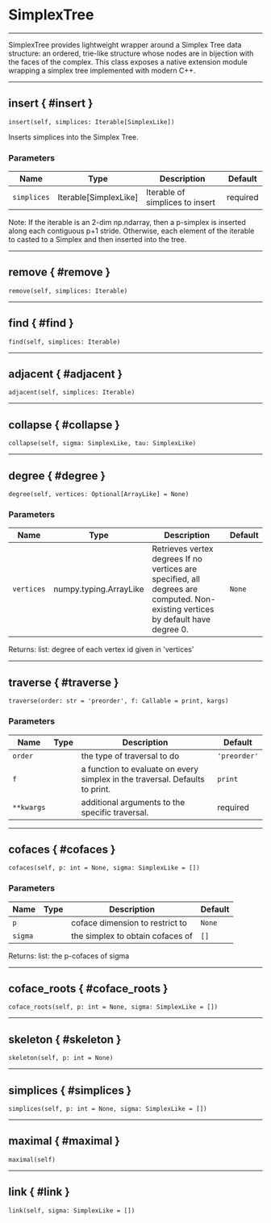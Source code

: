 # SimplexTree

 --- 

SimplexTree provides lightweight wrapper around a Simplex Tree data structure: an ordered, trie-like structure whose nodes are in bijection with the faces of the complex. 
This class exposes a native extension module wrapping a simplex tree implemented with modern C++.

 --- 

## insert { #insert }

`insert(self, simplices: Iterable[SimplexLike])`

Inserts simplices into the Simplex Tree. 

### Parameters

| Name        | Type                  | Description                     | Default   |
|-------------|-----------------------|---------------------------------|-----------|
| `simplices` | Iterable[SimplexLike] | Iterable of simplices to insert | required  |

Note: 
  If the iterable is an 2-dim np.ndarray, then a p-simplex is inserted along each contiguous p+1 stride.
  Otherwise, each element of the iterable to casted to a Simplex and then inserted into the tree.

 --- 

## remove { #remove }

`remove(self, simplices: Iterable)`

 --- 

## find { #find }

`find(self, simplices: Iterable)`

 --- 

## adjacent { #adjacent }

`adjacent(self, simplices: Iterable)`

 --- 

## collapse { #collapse }

`collapse(self, sigma: SimplexLike, tau: SimplexLike)`

 --- 

## degree { #degree }

`degree(self, vertices: Optional[ArrayLike] = None)`

### Parameters

| Name       | Type                   | Description                                                                                                                      | Default   |
|------------|------------------------|----------------------------------------------------------------------------------------------------------------------------------|-----------|
| `vertices` | numpy.typing.ArrayLike | Retrieves vertex degrees If no vertices are specified, all degrees are computed. Non-existing vertices by default have degree 0. | `None`    |

Returns: 
  list: degree of each vertex id given in 'vertices'

 --- 

## traverse { #traverse }

`traverse(order: str = 'preorder', f: Callable = print, kargs)`

### Parameters

| Name       | Type   | Description                                                                  | Default      |
|------------|--------|------------------------------------------------------------------------------|--------------|
| `order`    |        | the type of traversal to do                                                  | `'preorder'` |
| `f`        |        | a function to evaluate on every simplex in the traversal. Defaults to print. | `print`      |
| `**kwargs` |        | additional arguments to the specific traversal.                              | required     |

 --- 

## cofaces { #cofaces }

`cofaces(self, p: int = None, sigma: SimplexLike = [])`

### Parameters

| Name    | Type   | Description                      | Default   |
|---------|--------|----------------------------------|-----------|
| `p`     |        | coface dimension to restrict to  | `None`    |
| `sigma` |        | the simplex to obtain cofaces of | `[]`      |

Returns: 
  list: the p-cofaces of sigma

 --- 

## coface_roots { #coface_roots }

`coface_roots(self, p: int = None, sigma: SimplexLike = [])`

 --- 

## skeleton { #skeleton }

`skeleton(self, p: int = None)`

 --- 

## simplices { #simplices }

`simplices(self, p: int = None, sigma: SimplexLike = [])`

 --- 

## maximal { #maximal }

`maximal(self)`

 --- 

## link { #link }

`link(self, sigma: SimplexLike = [])`
